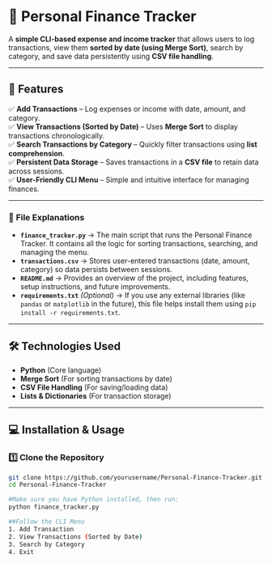 
# 📌 Personal Finance Tracker  

A **simple CLI-based expense and income tracker** that allows users to log transactions, view them **sorted by date (using Merge Sort)**, search by category, and save data persistently using **CSV file handling**.  

---

## 🚀 Features  
✅ **Add Transactions** – Log expenses or income with date, amount, and category.  
✅ **View Transactions (Sorted by Date)** – Uses **Merge Sort** to display transactions chronologically.  
✅ **Search Transactions by Category** – Quickly filter transactions using **list comprehension**.  
✅ **Persistent Data Storage** – Saves transactions in a **CSV file** to retain data across sessions.  
✅ **User-Friendly CLI Menu** – Simple and intuitive interface for managing finances.  

---

### 📌 **File Explanations**  

- **`finance_tracker.py`** → The main script that runs the Personal Finance Tracker. It contains all the logic for sorting transactions, searching, and managing the menu.  
- **`transactions.csv`** → Stores user-entered transactions (date, amount, category) so data persists between sessions.  
- **`README.md`** → Provides an overview of the project, including features, setup instructions, and future improvements.  
- **`requirements.txt`** *(Optional)* → If you use any external libraries (like `pandas` or `matplotlib` in the future), this file helps install them using `pip install -r requirements.txt`.  


---

## 🛠️ Technologies Used  
- **Python** (Core language)  
- **Merge Sort** (For sorting transactions by date)  
- **CSV File Handling** (For saving/loading data)  
- **Lists & Dictionaries** (For transaction storage)  

---

## 💻 Installation & Usage  

### 1️⃣ Clone the Repository  
```bash
git clone https://github.com/yourusername/Personal-Finance-Tracker.git
cd Personal-Finance-Tracker

#Make sure you have Python installed, then run:
python finance_tracker.py

##Follow the CLI Menu  
1. Add Transaction
2. View Transactions (Sorted by Date)
3. Search by Category
4. Exit

